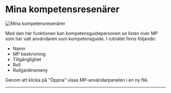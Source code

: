 # Mina kompetensresenärer

![Mina kompetensresenärer](Mina_kompetensresenärer.png)

Med den här funktionen kan kompetensguidepersonen se listan över MP som har valt användaren som kompetensguide.
I rutnätet finns följande:

- Namn
- MP beskrivning
- Tillgänglighet
- Roll
- Rullgardinsmeny


Genom att klicka på "Öppna" visas MP-användarpanelen i en ny flik.

-----------------------------------